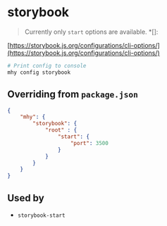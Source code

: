 # storybook

> Currently only `start` options are available. \*\[\]:

[https://storybook.js.org/configurations/cli-options/](https://storybook.js.org/configurations/cli-options/)

```bash
# Print config to console
mhy config storybook
```

## Overriding from `package.json`
```json
{
    "mhy": {
        "storybook": {
            "root" : {
                "start": {
                    "port": 3500
                }
            }
        }
    }
}
```

## Used by

* `storybook-start`

